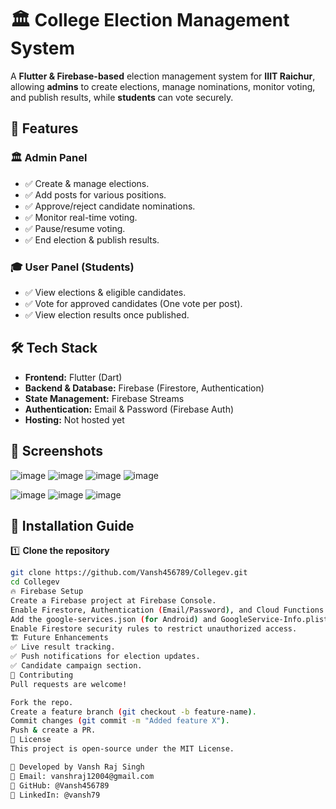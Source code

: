 # 🏛️ College Election Management System

A **Flutter & Firebase-based** election management system for **IIIT Raichur**, allowing **admins** to create elections, manage nominations, monitor voting, and publish results, while **students** can vote securely.

## 🚀 Features

### 🏛️ **Admin Panel**
- ✅ Create & manage elections.
- ✅ Add posts for various positions.
- ✅ Approve/reject candidate nominations.
- ✅ Monitor real-time voting.
- ✅ Pause/resume voting.
- ✅ End election & publish results.

### 🎓 **User Panel (Students)**
- ✅ View elections & eligible candidates.
- ✅ Vote for approved candidates (One vote per post).
- ✅ View election results once published.

## 🛠️ Tech Stack

- **Frontend:** Flutter (Dart)
- **Backend & Database:** Firebase (Firestore, Authentication)
- **State Management:** Firebase Streams
- **Authentication:** Email & Password (Firebase Auth)
- **Hosting:** Not hosted yet

## 📸 Screenshots

![image](https://github.com/user-attachments/assets/d7db81aa-28d6-45e9-9a05-27a7e43e4e1b)
![image](https://github.com/user-attachments/assets/51fd4d4c-c60a-4d81-ac43-ba55621ede1e)
![image](https://github.com/user-attachments/assets/fe69b843-de9f-4a4d-8a14-3fe7755649c3)
![image](https://github.com/user-attachments/assets/c9fe2cb7-b2a1-435a-85b3-a496c53a61e9)

![image](https://github.com/user-attachments/assets/415db1c8-2da3-49b0-bd16-be8221660fb0)
![image](https://github.com/user-attachments/assets/c69dc961-b497-4517-a9d2-1c9819a2e73c)
![image](https://github.com/user-attachments/assets/907a6b3b-527b-4ea5-9c64-5fa962be1933)









## 📌 Installation Guide

1️⃣ **Clone the repository**  
```sh
git clone https://github.com/Vansh456789/Collegev.git
cd Collegev
🔥 Firebase Setup
Create a Firebase project at Firebase Console.
Enable Firestore, Authentication (Email/Password), and Cloud Functions.
Add the google-services.json (for Android) and GoogleService-Info.plist (for iOS) to your project.
Enable Firestore security rules to restrict unauthorized access.
🏗️ Future Enhancements
✅ Live result tracking.
✅ Push notifications for election updates.
✅ Candidate campaign section.
🤝 Contributing
Pull requests are welcome!

Fork the repo.
Create a feature branch (git checkout -b feature-name).
Commit changes (git commit -m "Added feature X").
Push & create a PR.
📜 License
This project is open-source under the MIT License.

👤 Developed by Vansh Raj Singh
📧 Email: vanshraj12004@gmail.com
🔗 GitHub: @Vansh456789
🔗 LinkedIn: @vansh79
